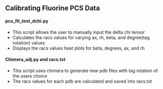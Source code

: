 ## Calibrating Fluorine PCS Data

#### pcs_fit_test_dchi.py
* This script allows the user to manually input the delta chi tensor
* Calculates the racs values for varying ax, rh, beta, and degree(tag rotation) values
* Displays the racs values heat plots for beta, degrees, ax, and rh

#### Chimera_adj.py and racs.txt
* This script uses chimera to generate new pdb files with tag rotation of the users choice
* The racs values for each pdb are calculated and saved into racs.txt 


